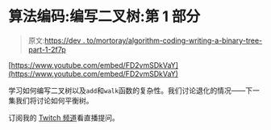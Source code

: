 # 算法编码:编写二叉树:第 1 部分

> 原文:[https://dev . to/mortoray/algorithm-coding-writing-a-binary-tree-part-1-2f7p](https://dev.to/mortoray/algorithm-coding-writing-a-binary-tree-part-1-2f7p)

[https://www.youtube.com/embed/FD2vmSDkVaY](https://www.youtube.com/embed/FD2vmSDkVaY)

学习如何编写二叉树以及`add`和`walk`函数的复杂性。我们讨论退化的情况——下一集我们将讨论如何平衡树。

订阅我的 [Twitch 频道](https://www.twitch.tv/mortoray)看直播提问。